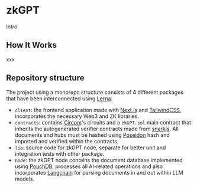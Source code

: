 # zkGPT
Intro


## How It Works

xxx

## Repository structure

The project using a monorepo structure consists of 4 different packages that have been interconnected using [Lerna](https://lerna.js.org).

- `client`: the frontend application made with [Next.js](https://nextjs.org/) and [TailwindCSS](https://tailwindcss.com/), incorporates the necessary Web3 and ZK libraries.
- `contracts`: contains [Circom](https://docs.circom.io/)'s circuits and a `zkGPT.sol` main contract that inherits the autogenerated verifier contracts made from [snarkjs](https://github.com/iden3/snarkjs). All documents and hubs must be hashed using [Poseidon](https://www.poseidon-hash.info/) hash and imported and verified within the contracts.
- `lib`: source code for zkGPT node, separate for better unit and integration tests with other package.
- `node`: the zkGPT node contains the document database implemented using [PouchDB](https://pouchdb.com/), processes all AI-related operations and also incorporates [Langchain](https://github.com/hwchase17/langchain) for parsing documents in and out within LLM models.
